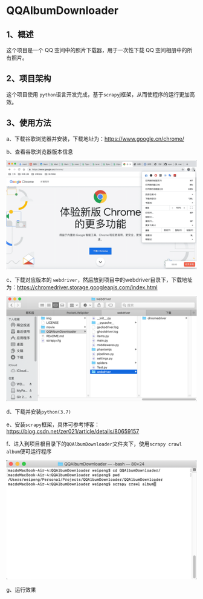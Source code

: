 # QQAlbumDownloader
## 1、概述
这个项目是一个 QQ 空间中的照片下载器，用于一次性下载 QQ 空间相册中的所有照片。
## 2、项目架构
这个项目使用 ```python```语言开发完成，基于```scrapy```j框架，从而使程序的运行更加高效。
## 3、使用方法
a、下载谷歌浏览器并安装，下载地址为：https://www.google.cn/chrome/

b、查看谷歌浏览器版本信息

![1](gif/1.gif)

c、下载对应版本的 ```webdriver```，然后放到项目中的webdriver目录下，下载地址为：https://chromedriver.storage.googleapis.com/index.html

![2](img/2.png)

d、下载并安装```python(3.7)```

e、安装```scrapy```框架，具体可参考博客：https://blog.csdn.net/zer021/article/details/80659157

f、进入到项目根目录下的```QQAlbumDownloader```文件夹下，使用```scrapy crawl album```便可运行程序

![3](img/3.png)

g、运行效果


